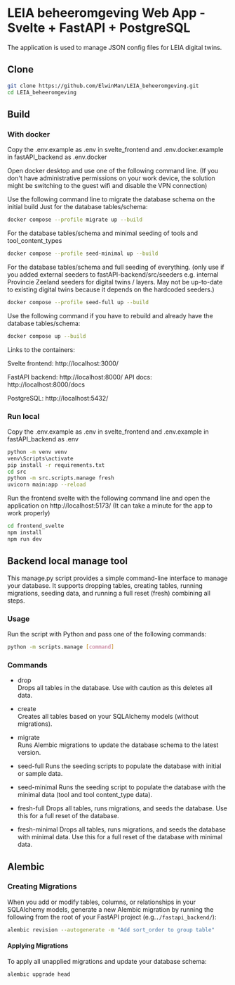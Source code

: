 # LEIA beheeromgeving Web App - Svelte + FastAPI + PostgreSQL

The application is used to manage JSON config files for LEIA digital twins.

## Clone
```sh
git clone https://github.com/ElwinMan/LEIA_beheeromgeving.git
cd LEIA_beheeromgeving
```
## Build

### With docker
Copy the .env.example as .env in svelte_frontend and .env.docker.example in fastAPI_backend as .env.docker

Open docker desktop and use one of the following command line. (If you don't have administrative permissions on your work device, the solution might be switching to the guest wifi and disable the VPN connection)

Use the following command line to migrate the database schema on the initial build
Just for the database tables/schema:
```sh
docker compose --profile migrate up --build
```
For the database tables/schema and minimal seeding of tools and tool_content_types
```sh
docker compose --profile seed-minimal up --build
```
For the database tables/schema and full seeding of everything. (only use if you added external seeders to fastAPI-backend/src/seeders e.g. internal Provincie Zeeland seeders for digital twins / layers. May not be up-to-date to existing digital twins because it depends on the hardcoded seeders.)
```sh
docker compose --profile seed-full up --build
```

Use the following command if you have to rebuild and already have the database tables/schema:
```sh
docker compose up --build
```

Links to the containers:

Svelte frontend: http://localhost:3000/

FastAPI backend: http://localhost:8000/
API docs: http://localhost:8000/docs

PostgreSQL: http://localhost:5432/

### Run local
Copy the .env.example as .env in svelte_frontend and .env.example in fastAPI_backend as .env

```sh
python -m venv venv
venv\Scripts\activate
pip install -r requirements.txt
cd src
python -m src.scripts.manage fresh
uvicorn main:app --reload
```

Run the frontend svelte with the following command line and open the application on http://localhost:5173/ (It can take a minute for the app to work properly)
```sh
cd frontend_svelte
npm install
npm run dev
```

## Backend local manage tool
This manage.py script provides a simple command-line interface to manage your database. It supports dropping tables, creating tables, running migrations, seeding data, and running a full reset (fresh) combining all steps.

### Usage
Run the script with Python and pass one of the following commands: 
```sh
python -m scripts.manage [command]
```
### Commands
- drop  
Drops all tables in the database. Use with caution as this deletes all data.

- create  
Creates all tables based on your SQLAlchemy models (without migrations).

- migrate  
Runs Alembic migrations to update the database schema to the latest version.

- seed-full
Runs the seeding scripts to populate the database with initial or sample data.

- seed-minimal
Runs the seeding script to populate the database with the minimal data (tool and tool content_type data).

- fresh-full
Drops all tables, runs migrations, and seeds the database. Use this for a full reset of the database.

- fresh-minimal
Drops all tables, runs migrations, and seeds the database with minimal data. Use this for a full reset of the database with minimal data.

## Alembic

### Creating Migrations
When you add or modify tables, columns, or relationships in your SQLAlchemy models, generate a new Alembic migration by running the following from the root of your FastAPI project (e.g.```./fastapi_backend/```):
```sh
alembic revision --autogenerate -m "Add sort_order to group table"
```

#### Applying Migrations
To apply all unapplied migrations and update your database schema:
```sh
alembic upgrade head
```